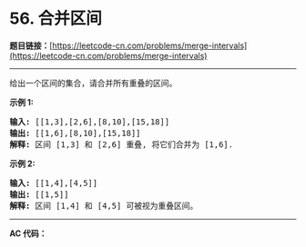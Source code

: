 # 56. 合并区间

**题目链接：**[https://leetcode-cn.com/problems/merge-intervals](https://leetcode-cn.com/problems/merge-intervals)

---

<div class="content__1Y2H">
 <div class="notranslate">
  <p>给出一个区间的集合，请合并所有重叠的区间。</p> 
  <p><strong>示例 1:</strong></p> 
  <pre class="language-text"><strong>输入:</strong> [[1,3],[2,6],[8,10],[15,18]]
<strong>输出:</strong> [[1,6],[8,10],[15,18]]
<strong>解释:</strong> 区间 [1,3] 和 [2,6] 重叠, 将它们合并为 [1,6].
</pre> 
  <p><strong>示例&nbsp;2:</strong></p> 
  <pre class="language-text"><strong>输入:</strong> [[1,4],[4,5]]
<strong>输出:</strong> [[1,5]]
<strong>解释:</strong> 区间 [1,4] 和 [4,5] 可被视为重叠区间。</pre> 
 </div>
</div>

---

**AC 代码：**

```java

```